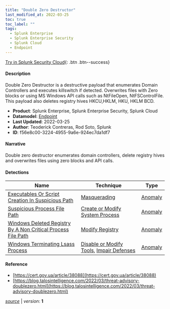 ```yaml
---
title: "Double Zero Destructor"
last_modified_at: 2022-03-25
toc: true
toc_label: ""
tags:
  - Splunk Enterprise
  - Splunk Enterprise Security
  - Splunk Cloud
  - Endpoint
---
```


[Try in Splunk Security Cloud](https://www.splunk.com/en_us/cyber-security.html){: .btn .btn--success}

#### Description

Double Zero Destructor is a destructive payload that enumerates Domain Controllers and executes killswitch if detected. Overwrites files with Zero blocks or using MS Windows API calls such as NtFileOpen, NtFSControlFile. This payload also deletes registry hives HKCU,HKLM, HKU, HKLM BCD.

- **Product**: Splunk Enterprise, Splunk Enterprise Security, Splunk Cloud
- **Datamodel**: [Endpoint](https://docs.splunk.com/Documentation/CIM/latest/User/Endpoint)
- **Last Updated**: 2022-03-25
- **Author**: Teoderick Contreras, Rod Soto, Splunk
- **ID**: f56e8c00-3224-4955-9a6e-924ec7da1df7

#### Narrative

Double zero destructor enumerates domain controllers, delete registry hives and overwrites files using zero blocks and API calls.

#### Detections

| Name        | Technique   | Type         |
| ----------- | ----------- |--------------|
| [Executables Or Script Creation In Suspicious Path](/endpoint/a7e3f0f0-ae42-11eb-b245-acde48001122/) | [Masquerading](/tags/#masquerading) | [Anomaly](https://github.com/splunk/security_content/wiki/Detection-Analytic-Types) |
| [Suspicious Process File Path](/endpoint/9be25988-ad82-11eb-a14f-acde48001122/) | [Create or Modify System Process](/tags/#create-or-modify-system-process) | [Anomaly](https://github.com/splunk/security_content/wiki/Detection-Analytic-Types) |
| [Windows Deleted Registry By A Non Critical Process File Path](/endpoint/15e70689-f55b-489e-8a80-6d0cd6d8aad2/) | [Modify Registry](/tags/#modify-registry) | [Anomaly](https://github.com/splunk/security_content/wiki/Detection-Analytic-Types) |
| [Windows Terminating Lsass Process](/endpoint/7ab3c319-a4e7-4211-9e8c-40a049d0dba6/) | [Disable or Modify Tools](/tags/#disable-or-modify-tools), [Impair Defenses](/tags/#impair-defenses) | [Anomaly](https://github.com/splunk/security_content/wiki/Detection-Analytic-Types) |

#### Reference

* [https://cert.gov.ua/article/38088](https://cert.gov.ua/article/38088)
* [https://blog.talosintelligence.com/2022/03/threat-advisory-doublezero.html](https://blog.talosintelligence.com/2022/03/threat-advisory-doublezero.html)



[*source*](https://github.com/splunk/security_content/tree/develop/stories/double_zero_destructor.yml) \| *version*: **1**